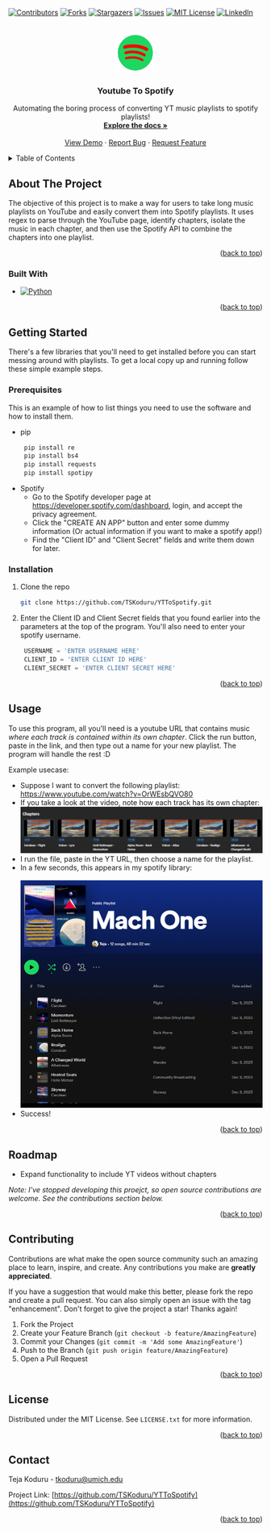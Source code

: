 <!-- Improved compatibility of back to top link: See: https://github.com/othneildrew/Best-README-Template/pull/73 -->
<a name= YTToSpotify></a>

[![Contributors][contributors-shield]][contributors-url]
[![Forks][forks-shield]][forks-url]
[![Stargazers][stars-shield]][stars-url]
[![Issues][issues-shield]][issues-url]
[![MIT License][license-shield]][license-url]
[![LinkedIn][linkedin-shield]][linkedin-url]



<!-- PROJECT LOGO -->
<br />
<div align="center">
  <a href="https://github.com/TSKoduru/YTToSpotify">
    <img src="Images/Logo.png" alt="Logo" width="80" height="80">
  </a>

<h3 align="center">Youtube To Spotify</h3>

  <p align="center">
    Automating the boring process of converting YT music playlists to spotify playlists!
    <br />
    <a href="https://github.com/TSKoduru/YTToSpotify"><strong>Explore the docs »</strong></a>
    <br />
    <br />
    <a href="https://github.com/TSKoduru/YTToSpotify">View Demo</a>
    ·
    <a href="https://github.com/TSKoduru/YTToSpotify/issues">Report Bug</a>
    ·
    <a href="https://github.com/TSKoduru/YTToSpotify/issues">Request Feature</a>
  </p>
</div>



<!-- TABLE OF CONTENTS -->
<details>
  <summary>Table of Contents</summary>
  <ol>
    <li>
      <a href="#about-the-project">About The Project</a>
      <ul>
        <li><a href="#built-with">Built With</a></li>
      </ul>
    </li>
    <li>
      <a href="#getting-started">Getting Started</a>
      <ul>
        <li><a href="#prerequisites">Prerequisites</a></li>
        <li><a href="#installation">Installation</a></li>
      </ul>
    </li>
    <li><a href="#usage">Usage</a></li>
    <li><a href="#roadmap">Roadmap</a></li>
    <li><a href="#contributing">Contributing</a></li>
    <li><a href="#license">License</a></li>
    <li><a href="#contact">Contact</a></li>
  </ol>
</details>



<!-- ABOUT THE PROJECT -->
## About The Project

The objective of this project is to make a way for users to take long music playlists on YouTube and easily convert them into Spotify playlists. It uses regex to parse through the YouTube page, identify chapters, 
isolate the music in each chapter, and then use the Spotify API to combine the chapters into one playlist.
<p align="right">(<a href="#readme-top">back to top</a>)</p>



### Built With

* [![Python][Python]][Python-url]


<p align="right">(<a href="#readme-top">back to top</a>)</p>



<!-- GETTING STARTED -->
## Getting Started

There's a few libraries that you'll need to get installed before you can start messing around with playlists.
To get a local copy up and running follow these simple example steps.

### Prerequisites

This is an example of how to list things you need to use the software and how to install them.
* pip
  ```sh
   pip install re
   pip install bs4
   pip install requests
   pip install spotipy
  ```
* Spotify
    * Go to the Spotify developer page at https://developer.spotify.com/dashboard, login, and accept the privacy agreement.
    * Click the "CREATE AN APP" button and enter some dummy information (Or actual information if you want to make a spotify app!)
    * Find the "Client ID" and "Client Secret" fields and write them down for later.

### Installation

1. Clone the repo
   ```sh
   git clone https://github.com/TSKoduru/YTToSpotify.git
   ```
   
2. Enter the Client ID and Client Secret fields that you found earlier into the parameters at the top of the program. You'll also need to enter your spotify username.
   ```js
    USERNAME = 'ENTER USERNAME HERE'
    CLIENT_ID = 'ENTER CLIENT ID HERE'
    CLIENT_SECRET = 'ENTER CLIENT SECRET HERE'
   ```

<p align="right">(<a href="#readme-top">back to top</a>)</p>



<!-- USAGE EXAMPLES -->
## Usage

To use this program, all you'll need is a youtube URL that contains music _where each track is contained within its own chapter_. Click the run button, paste in the link, and then type out a name for your new playlist. The program will handle the rest :D

Example usecase:
* Suppose I want to convert the following playlist: https://www.youtube.com/watch?v=OrWEsbQVO80
* If you take a look at the video, note how each track has its own chapter: <br>
 ![ExampleVideo](Images/ExampleVideo.png)
* I run the file, paste in the YT URL, then choose a name for the playlist.
* In a few seconds, this appears in my spotify library: <br><br>
 ![ExamplePlaylist](Images/ExamplePlaylist.png)
* Success!


<p align="right">(<a href="#readme-top">back to top</a>)</p>

<!-- ROADMAP -->
## Roadmap

- Expand functionality to include YT videos without chapters

_Note: I've stopped developing this proejct, so open source contributions are welcome. See the contributions section below._

<p align="right">(<a href="#readme-top">back to top</a>)</p>


<!-- CONTRIBUTING -->
## Contributing

Contributions are what make the open source community such an amazing place to learn, inspire, and create. Any contributions you make are **greatly appreciated**.

If you have a suggestion that would make this better, please fork the repo and create a pull request. You can also simply open an issue with the tag "enhancement".
Don't forget to give the project a star! Thanks again!

1. Fork the Project
2. Create your Feature Branch (`git checkout -b feature/AmazingFeature`)
3. Commit your Changes (`git commit -m 'Add some AmazingFeature'`)
4. Push to the Branch (`git push origin feature/AmazingFeature`)
5. Open a Pull Request

<p align="right">(<a href="#readme-top">back to top</a>)</p>


<!-- LICENSE -->
## License

Distributed under the MIT License. See `LICENSE.txt` for more information.

<p align="right">(<a href="#readme-top">back to top</a>)</p>


<!-- CONTACT -->
## Contact

Teja Koduru - tkoduru@umich.edu

Project Link: [https://github.com/TSKoduru/YTToSpotify](https://github.com/TSKoduru/YTToSpotify)

<p align="right">(<a href="#readme-top">back to top</a>)</p>


<!-- MARKDOWN LINKS & IMAGES -->
<!-- https://www.markdownguide.org/basic-syntax/#reference-style-links -->
[contributors-shield]: https://img.shields.io/github/contributors/TSKoduru/YTToSpotify.svg?style=for-the-badge
[contributors-url]: https://github.com/TSKoduru/YTToSpotify/graphs/contributors
[forks-shield]: https://img.shields.io/github/forks/TSKoduru/YTToSpotify.svg?style=for-the-badge
[forks-url]: https://github.com/TSKoduru/YTToSpotify/network/members
[stars-shield]: https://img.shields.io/github/stars/TSKoduru/YTToSpotify.svg?style=for-the-badge
[stars-url]: https://github.com/TSKoduru/YTToSpotify/stargazers
[issues-shield]: https://img.shields.io/github/issues/TSKoduru/YTToSpotify.svg?style=for-the-badge
[issues-url]: https://github.com/TSKoduru/YTToSpotify/issues
[license-shield]: https://img.shields.io/github/license/TSKoduru/YTToSpotify.svg?style=for-the-badge
[license-url]: https://github.com/TSKoduru/YTToSpotify/blob/master/LICENSE.txt
[linkedin-shield]: https://img.shields.io/badge/-LinkedIn-black.svg?style=for-the-badge&logo=linkedin&colorB=555
[linkedin-url]: https://linkedin.com/in/linkedin_username
[product-screenshot]: images/screenshot.png


[Python]: https://img.shields.io/badge/Python-3776AB?style=for-the-badge&logo=python&logoColor=white
[React.js]: https://img.shields.io/badge/React-20232A?style=for-the-badge&logo=react&logoColor=61DAFB

[Python-url]: https://www.python.org/
[React-url]: https://reactjs.org/


